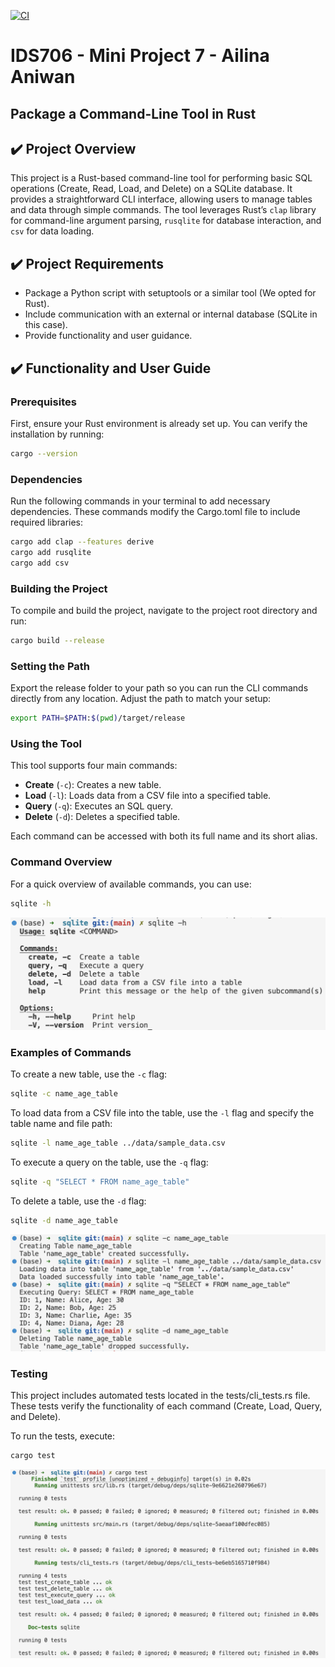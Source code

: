 [![CI](https://github.com/nogibjj/Ailina_Aniwan_Mini_Project_7/actions/workflows/CI.yml/badge.svg)](https://github.com/nogibjj/Ailina_Aniwan_Mini_Project_7/actions/workflows/CI.yml)
# IDS706 - Mini Project 7 - Ailina Aniwan

## Package a Command-Line Tool in Rust

## ✔️ Project Overview
This project is a Rust-based command-line tool for performing basic SQL operations (Create, Read, Load, and Delete) on a SQLite database. It provides a straightforward CLI interface, allowing users to manage tables and data through simple commands. The tool leverages Rust’s `clap` library for command-line argument parsing, `rusqlite` for database interaction, and `csv` for data loading.

## ✔️ Project Requirements
- Package a Python script with setuptools or a similar tool (We opted for Rust).
- Include communication with an external or internal database (SQLite in this case).
- Provide functionality and user guidance.

## ✔️ Functionality and User Guide
### Prerequisites
First, ensure your Rust environment is already set up. You can verify the installation by running:
```bash
cargo --version
```
### Dependencies
Run the following commands in your terminal to add necessary dependencies. These commands modify the Cargo.toml file to include required libraries:
```bash
cargo add clap --features derive
cargo add rusqlite
cargo add csv
```
### Building the Project
To compile and build the project, navigate to the project root directory and run:
```bash
cargo build --release
```
### Setting the Path
Export the release folder to your path so you can run the CLI commands directly from any location. Adjust the path to match your setup:
```bash
export PATH=$PATH:$(pwd)/target/release
```
### Using the Tool
This tool supports four main commands:
- **Create** (`-c`): Creates a new table.
- **Load** (`-l`): Loads data from a CSV file into a specified table.
- **Query** (`-q`): Executes an SQL query.
- **Delete** (`-d`): Deletes a specified table.

Each command can be accessed with both its full name and its short alias.

### Command Overview
For a quick overview of available commands, you can use:
```bash
sqlite -h
```
![Commend Output](command.png)
### Examples of Commands
To create a new table, use the `-c` flag:
```bash
sqlite -c name_age_table
```
To load data from a CSV file into the table, use the `-l` flag and specify the table name and file path:
```bash
sqlite -l name_age_table ../data/sample_data.csv
```
To execute a query on the table, use the `-q` flag:
```bash
sqlite -q "SELECT * FROM name_age_table"
```
To delete a table, use the `-d` flag:
```bash
sqlite -d name_age_table
```
![Examples Output](examples.png)
### Testing
This project includes automated tests located in the tests/cli_tests.rs file. These tests verify the functionality of each command (Create, Load, Query, and Delete).

To run the tests, execute:
```bash
cargo test
```
![Tests Output](tests.png)
